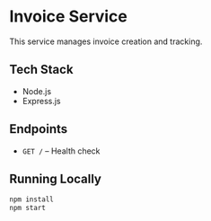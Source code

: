 # Invoice Service

This service manages invoice creation and tracking.

## Tech Stack
- Node.js
- Express.js

## Endpoints
- `GET /` – Health check

## Running Locally
```bash
npm install
npm start
```
